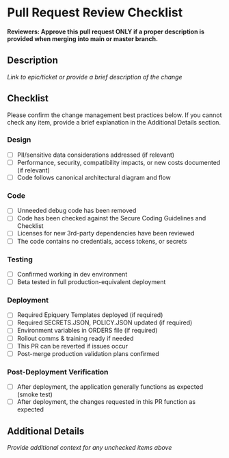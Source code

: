 # Pull Request Review Checklist

**Reviewers: Approve this pull request ONLY if a proper description is provided when merging into main or master branch.**

## Description
*Link to epic/ticket or provide a brief description of the change*

## Checklist
Please confirm the change management best practices below. If you cannot check any item, provide a brief explanation in the Additional Details section.

### Design
- [ ] PII/sensitive data considerations addressed (if relevant)
- [ ] Performance, security, compatibility impacts, or new costs documented (if relevant)
- [ ] Code follows canonical architectural diagram and flow

### Code
- [ ] Unneeded debug code has been removed
- [ ] Code has been checked against the Secure Coding Guidelines and Checklist
- [ ] Licenses for new 3rd-party dependencies have been reviewed
- [ ] The code contains no credentials, access tokens, or secrets

### Testing
- [ ] Confirmed working in dev environment
- [ ] Beta tested in full production-equivalent deployment

### Deployment
- [ ] Required Epiquery Templates deployed (if required)
- [ ] Required SECRETS.JSON, POLICY.JSON updated (if required)
- [ ] Environment variables in ORDERS file (if required)
- [ ] Rollout comms & training ready if needed
- [ ] This PR can be reverted if issues occur
- [ ] Post-merge production validation plans confirmed

### Post-Deployment Verification
- [ ] After deployment, the application generally functions as expected (smoke test)
- [ ] After deployment, the changes requested in this PR function as expected

## Additional Details
*Provide additional context for any unchecked items above*
